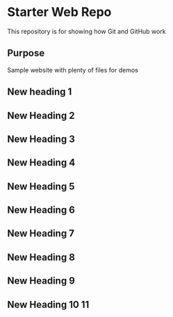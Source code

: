 # Starter Web Repo

This repository is for showing how Git and GitHub work

## Purpose

Sample website with plenty of files for demos

## New heading 1

## New Heading 2

## New Heading 3

## New Heading 4

## New Heading 5

## New Heading 6

## New Heading 7

## New Heading 8

## New Heading 9

## New Heading 10 11

